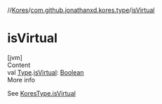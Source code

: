 //[Kores](../index.md)/[com.github.jonathanxd.kores.type](index.md)/[isVirtual](is-virtual.md)



# isVirtual  
[jvm]  
Content  
val [Type](https://docs.oracle.com/javase/8/docs/api/java/lang/reflect/Type.html).[isVirtual](is-virtual.md): [Boolean](https://kotlinlang.org/api/latest/jvm/stdlib/kotlin/-boolean/index.html)  
More info  


See [KoresType.isVirtual](-kores-type/is-virtual.md)

  



